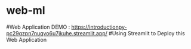 # web-ml
#Web Application DEMO : https://introductionpy-pc29qzpn7nuqvo6u7jkuhe.streamlit.app/
#Using Streamlit to Deploy this Web Application 
 
